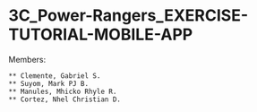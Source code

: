 # 3C_Power-Rangers_EXERCISE-TUTORIAL-MOBILE-APP

Members:

    ** Clemente, Gabriel S.
    ** Suyom, Mark PJ B.
    ** Manules, Mhicko Rhyle R.
    ** Cortez, Nhel Christian D.
